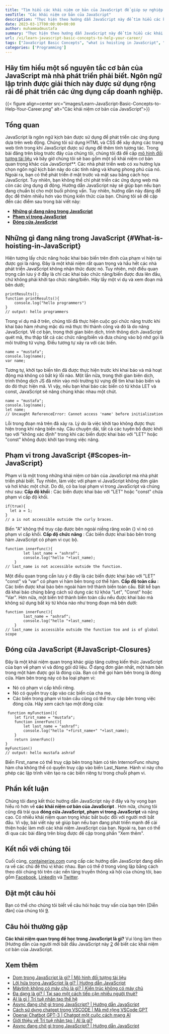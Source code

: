 ```yaml
---
title: "Tìm hiểu các khái niệm cơ bản của JavaScript để giúp sự nghiệp của bạn" 
seoTitle: "Các khái niệm cơ bản của JavaScript" 
description: "Thực hiện theo hướng dẫn JavaScript này để tìm hiểu các khái niệm cơ bản của JavaScript. Phạm vi, nâng cao và đóng cửa là các khái niệm rất cơ bản nhưng bắt buộc trong JavaScript." 
date: 2023-03-17T00:00:00+00:00
author: muhammadmustafa
summary: "Thực hiện theo hướng dẫn JavaScript này để tìm hiểu các khái niệm cơ bản của JavaScript. Phạm vi, nâng cao và đóng cửa là các khái niệm rất cơ bản nhưng bắt buộc trong JavaScript." 
url: /vi/learn-javascript-basic-concepts-to-help-your-career/
tags: ["JavaScript Basic Concepts", "what is hoisting in JavaScript", "JavaScript closures", "scopes in JavaScript", "JavaScript fundamental"]
categories: ['Programming']
---
```


## Hãy tìm hiểu một số nguyên tắc cơ bản của JavaScript mà nhà phát triển phải biết. Ngôn ngữ lập trình được giải thích này được sử dụng rộng rãi để phát triển các ứng dụng cấp doanh nghiệp.

{{< figure align=center src="images/Learn-JavaScript-Basic-Concepts-to-Help-Your-Career.png" alt="Các khái niệm cơ bản của JavaScript">}}


## Tổng quan
JavaScript là ngôn ngữ kịch bản được sử dụng để phát triển các ứng dụng dựa trên web động. Chúng tôi sử dụng HTML và CSS để xây dựng các trang web tĩnh trong khi JavaScript được sử dụng để thêm tính tương tác. Trong bài đăng trên blog trước đây của chúng tôi, chúng tôi đã đề cập [mô hình đối tượng tài liệu][1] và bây giờ chúng tôi sẽ bao gồm một số khái niệm cơ bản quan trọng khác của JavaScript**. Các nhà phát triển web có xu hướng lựa chọn ngôn ngữ kịch bản này do các tính năng và khung phong phú của nó. Ngoài ra, bạn có thể phát triển ở mặt trước và mặt sau bằng cách học JavaScript. Tuy nhiên, bạn không thể chỉ phát triển các ứng dụng web mà còn các ứng dụng di động. Hướng dẫn JavaScript này sẽ giúp bạn nếu bạn đang chuẩn bị cho một buổi phỏng vấn. Tuy nhiên, hướng dẫn này đáng để đọc để thêm nhiều hơn vào thùng kiến ​​thức của bạn.
Chúng tôi sẽ đề cập đến các điểm sau trong bài viết này:
*  **[Những gì đang nâng trong JavaScript][2]**  
*  **[Phạm vi trong JavaScript][3]**  
*  **[Đóng cửa JavaScript][4]**  

## Những gì đang nâng trong JavaScript {#What-is-hoisting-in-JavaScript}

Hiện tượng lấy chức năng hoặc khai báo biến trên đỉnh của phạm vi hiện tại được gọi là nâng. Đây là một khái niệm rất quan trọng và hầu hết các nhà phát triển JavaScript không nhận thức được nó. Tuy nhiên, một điều quan trọng cần lưu ý ở đây là chỉ các khai báo chức năng/biến được đưa lên đầu, chứ không phải khởi tạo chức năng/biến.
Hãy lấy một ví dụ và xem đoạn mã bên dưới;
```
printResults();
function printResults(){
    console.log("hello programmers")
}
// output: hello programmers

```
Trong ví dụ mã ở trên, chúng tôi đã thực hiện cuộc gọi chức năng trước khi khai báo hàm nhưng mặc dù mã thực thi thành công và đó là do nâng JavaScript. Về cơ bản, trong thời gian biên dịch, trình thông dịch JavaScript quét mã, thu thập tất cả các chức năng/biến và đưa chúng vào bộ nhớ gọi là môi trường từ vựng. Điều tương tự xảy ra với các biến.
```
name = "mustafa";
console.log(name);
var name;

```
Tương tự, khởi tạo biến tên đã được thực hiện trước khi khai báo và mã hoạt động mà không có bất kỳ lỗi nào. Một lần nữa, trong thời gian biên dịch, trình thông dịch JS đã nhìn vào môi trường từ vựng để tìm khai báo biến và do đó thực hiện mã.
Vì vậy, nếu bạn khai báo các biến có từ khóa LET và const, JavaScript sẽ nâng chúng khác nhau một chút.
```
name = "mustafa";
console.log(name);
let name;
// Uncaught ReferenceError: Cannot access 'name' before initialization

```
Lỗi trong đoạn mã trên đã xảy ra. Lý do là việc khởi tạo không được thực hiện trong khi nâng biến này. Câu chuyện dài, tất cả các tuyên bố được khởi tạo với "không xác định" trong khi các biến được khai báo với "LET" hoặc "const" không được khởi tạo trong việc nâng.

## Phạm vi trong JavaScript {#Scopes-in-JavaScript}

Phạm vi là một trong những khái niệm cơ bản của JavaScript mà nhà phát triển phải biết. Tuy nhiên, làm việc với phạm vi JavaScript không đơn giản và hơi khác một chút. Do đó, có ba loại phạm vi trong JavaScript và chúng như sau:
 **Cấp độ khối** : Các biến được khai báo với "LET" hoặc "const" chứa phạm vi cấp độ khối.
```
if(true){
  let a = 1;
}
// a is not accessible outside the curly braces.
```
Biến "A" không thể truy cập được bên ngoài niềng răng xoăn {} vì nó có phạm vi cấp khối.
 **Cấp độ chức năng** : Các biến được khai báo bên trong hàm JavaScript có phạm vi cục bộ.
```
function innerFunc(){
        let last_name = "ashraf";
        console.log("hello "+last_name);
    }
// last_name is not accessible outside the function.
```
Một điều quan trọng cần lưu ý ở đây là các biến được khai báo với "LET" "const" và "var" có phạm vi hàm bên trong cơ thể hàm.
 **Cấp độ toàn cầu** : Các biến được khai báo bên ngoài hàm trở thành biến toàn cầu. Bất kể bạn đã khai báo chúng bằng cách sử dụng các từ khóa "Let", "Const" hoặc "Var". Hơn nữa, một biến trở thành biến toàn cầu nếu được khai báo mà không sử dụng bất kỳ từ khóa nào như trong đoạn mã bên dưới:
```
function innerFunc(){
        last_name = "ashraf";
        console.log("hello "+last_name);
    }
// last_name is accessible outside the function too and is of global scope
```

## Đóng cửa JavaScript {#JavaScript-Closures}

Đây là một khái niệm quan trọng khác giúp tăng cường kiến ​​thức JavaScript của bạn về phạm vi và đóng gói dữ liệu. Ở dạng đơn giản nhất, một hàm bên trong một hàm được gọi là đóng cửa. Bạn có thể gọi hàm bên trong là đóng cửa. Hàm bên trong này có ba loại phạm vi:
 * Nó có phạm vi cấp khối riêng.
 * Nó có quyền truy cập vào các biến của cha mẹ.
 * Các biến trong phạm vi toàn cầu cũng có thể truy cập bên trong việc đóng cửa.
 Hãy xem cách tạo một đóng cửa:
```
 function myFunction(){
    let first_name = "mustafa";
    function innerFunc(){
        let last_name = "ashraf";
        console.log("hello "+first_name+" "+last_name);
    }
    return innerFunc()
}
myFunction()
// output: hello mustafa ashraf
```
Biến First_name có thể truy cập bên trong hàm có tên InternorFunc nhưng hàm cha không thể có quyền truy cập vào biến Last_Name. Hành vi này cho phép các lập trình viên tạo ra các biến riêng tư trong chuỗi phạm vi.

## Phần kết luận
Chúng tôi đang kết thúc hướng dẫn JavaScript này ở đây và hy vọng bạn hiểu rõ hơn về  **các khái niệm cơ bản của JavaScript** . Hơn nữa, chúng tôi cũng đã trải qua **đóng cửa JavaScript, phạm vi trong JavaScript**  và nâng cao. Có nhiều khái niệm quan trọng khác bắt buộc đối với người mới bắt đầu. Vì vậy, bài viết này sẽ giúp bạn nếu bạn đang phát triển mạnh để cải thiện hoặc làm mới các khái niệm JavaScript của bạn. Ngoài ra, bạn có thể đi qua các bài đăng trên blog được đề cập trong phần "Xem thêm".

## Kết nối với chúng tôi
Cuối cùng, [containerize.com][5] cung cấp các hướng dẫn JavaScript đang diễn ra về các chủ đề thú vị khác nhau. Bạn có thể ở trong vòng lặp bằng cách theo dõi chúng tôi trên các nền tảng truyền thông xã hội của chúng tôi, bao gồm [Facebook][6], [LinkedIn][7] và [Twitter][8].

## Đặt một câu hỏi
Bạn có thể cho chúng tôi biết về câu hỏi hoặc truy vấn của bạn trên [Diễn đàn] của chúng tôi [9].

## Câu hỏi thường gặp
 **Các khái niệm quan trọng để học trong JavaScript là gì?** 
Vui lòng làm theo [Hướng dẫn của người mới bắt đầu JavaScript này [2] để biết các khái niệm cơ bản của JavaScript.

## Xem thêm
  * [Dom trong JavaScript là gì? | Mô hình đối tượng tài liệu][1]
  * [Lời hứa trong JavaScript là gì? | Hướng dẫn JavaScript][10]
  * [Máy ​​tính không có máy chủ là gì? | Kiến trúc không có máy chủ][11]
  * [Đa dạng là gì? | Tại sao một cách tiếp cận nhiều người thuê?][12]
  * [AI là gì | Trí tuệ nhân tạo thế hệ][13]
  * [Async đang chờ gì trong JavaScript? | Hướng dẫn JavaScript][14]
  * [Cách sử dụng chatgpt trong VSCODE | Mã mở rộng VSCode GPT][15]
  * [Openai Chatbot GPT-3 | Chatgpt một cuộc cách mạng AI][16]
  * [Giới thiệu về Trí tuệ nhân tạo | AI là gì?][17]
  * [Async đang chờ gì trong JavaScript? | Hướng dẫn JavaScript][18]



 [1]: https://blog.containerize.com/what-is-dom-in-javascript-document-object-model/
 [2]: #What-is-hoisting-in-JavaScript
 [3]: #Scopes-in-JavaScript
 [4]: #JavaScript-Closures
 [5]: https://www.containerize.com/
 [6]: https://web.facebook.com/containerize
 [7]: https://www.linkedin.com/company/containerize/
 [8]: https://twitter.com/containerize_co
 [9]: https://forum.containerize.com/
 [10]: https://blog.containerize.com/what-is-promise-in-javascript-javascript-tutorial/
 [11]: https://blog.containerize.com/programming/what-is-serverless-computing-serverless-architecture/
 [12]: https://blog.containerize.com/programming/what-is-multitenancy-why-a-multi-tenant-approach-2/
 [13]: https://blog.containerize.com/artificial-intelligence/what-is-generative-ai-generative-artificial-intelligence/
 [14]: https://blog.containerize.com/what-is-async-await-in-javascript-a-javascript-guide/
 [15]: https://blog.containerize.com/artificial-intelligence/how-to-use-chatgpt-in-vscode-the-vscode-extension-codegpt/
 [16]: https://blog.containerize.com/artificial-intelligence/what-is-openai-chatbot-gpt-3-chatgpt-an-ai-revolution/
 [17]: https://blog.containerize.com/artificial-intelligence/an-introduction-to-artificial-intelligence-what-is-ai/
 [18]: https://blog.containerize.com/what-is-async-await-in-javascript-a-javascript-guide/
